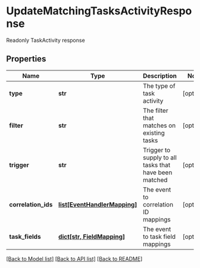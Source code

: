 # UpdateMatchingTasksActivityResponse

Readonly TaskActivity response

## Properties
Name | Type | Description | Notes
------------ | ------------- | ------------- | -------------
**type** | **str** | The type of task activity | [optional] 
**filter** | **str** | The filter that matches on existing tasks | [optional] 
**trigger** | **str** | Trigger to supply to all tasks that have been matched | [optional] 
**correlation_ids** | [**list[EventHandlerMapping]**](EventHandlerMapping.md) | The event to correlation ID mappings | [optional] 
**task_fields** | [**dict[str, FieldMapping]**](FieldMapping.md) | The event to task field mappings | [optional] 

[[Back to Model list]](../README.md#documentation-for-models) [[Back to API list]](../README.md#documentation-for-api-endpoints) [[Back to README]](../README.md)



